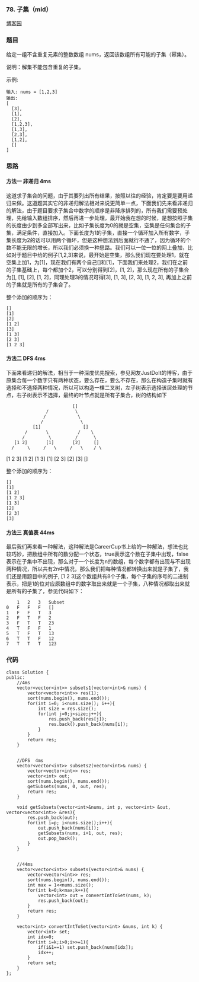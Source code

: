 ### 78. 子集（mid）

[博客园](http://www.cnblogs.com/grandyang/p/4447233.html)

### 题目 

给定一组不含重复元素的整数数组 nums，返回该数组所有可能的子集（幂集）。

说明：解集不能包含重复的子集。

示例:

	输入: nums = [1,2,3]
	输出:
	[
	  [3],
	  [1],
	  [2],
	  [1,2,3],
	  [1,3],
	  [2,3],
	  [1,2],
	  []
	]

### 思路

#### 方法一 非递归 4ms

这道求子集合的问题，由于其要列出所有结果，按照以往的经验，肯定要是要用递归来做。这道题其实它的非递归解法相对来说更简单一点，下面我们先来看非递归的解法，由于题目要求子集合中数字的顺序是非降序排列的，所有我们需要预处理，先给输入数组排序，然后再进一步处理，最开始我在想的时候，是想按照子集的长度由少到多全部写出来，比如子集长度为0的就是空集，空集是任何集合的子集，满足条件，直接加入。下面长度为1的子集，直接一个循环加入所有数字，子集长度为2的话可以用两个循环，但是这种想法到后面就行不通了，因为循环的个数不能无限的增长，所以我们必须换一种思路。我们可以一位一位的网上叠加，比如对于题目中给的例子[1,2,3]来说，最开始是空集，那么我们现在要处理1，就在空集上加1，为[1]，现在我们有两个自己[]和[1]，下面我们来处理2，我们在之前的子集基础上，每个都加个2，可以分别得到[2]，[1, 2]，那么现在所有的子集合为[], [1], [2], [1, 2]，同理处理3的情况可得[3], [1, 3], [2, 3], [1, 2, 3], 再加上之前的子集就是所有的子集合了。

整个添加的顺序为：

	[]
	[1]
	[2]
	[1 2]
	[3]
	[1 3]
	[2 3]
	[1 2 3]

#### 方法二 DFS 4ms


下面来看递归的解法，相当于一种深度优先搜索，参见网友JustDoIt的博客，由于原集合每一个数字只有两种状态，要么存在，要么不存在，那么在构造子集时就有选择和不选择两种情况，所以可以构造一棵二叉树，左子树表示选择该层处理的节点，右子树表示不选择，最终的叶节点就是所有子集合，树的结构如下


							 []        
                   /          \        
                  /            \     
                 /              \
              [1]                []
           /       \           /    \
          /         \         /      \        
       [1 2]       [1]       [2]     []
      /     \     /   \     /   \    / \
  [1 2 3] [1 2] [1 3] [1] [2 3] [2] [3] []
  
  
  

整个添加的顺序为：

	[]
	[1]
	[1 2]
	[1 2 3]
	[1 3]
	[2]
	[2 3]
	[3]



#### 方法三 真值表 44ms


最后我们再来看一种解法，这种解法是CareerCup书上给的一种解法，想法也比较巧妙，把数组中所有的数分配一个状态，true表示这个数在子集中出现，false表示在子集中不出现，那么对于一个长度为n的数组，每个数字都有出现与不出现两种情况，所以共有2n中情况，那么我们把每种情况都转换出来就是子集了，我们还是用题目中的例子, [1 2 3]这个数组共有8个子集，每个子集的序号的二进制表示，把是1的位对应原数组中的数字取出来就是一个子集，八种情况都取出来就是所有的子集了，参见代码如下：
	
	 	1	2	3	Subset
	0	F	F	F	[]
	1	F	F	T	3
	2	F	T	F	2
	3	F	T	T	23
	4	T	F	F	1
	5	T	F	T	13
	6	T	T	F	12
	7	T	T	T	123


### 代码

```
class Solution {
public:
    //4ms
    vector<vector<int>> subsets1(vector<int>& nums) {
        vector<vector<int>> res(1);
        sort(nums.begin(), nums.end());
        for(int i=0; i<nums.size(); i++){
            int size = res.size();
            for(int j=0;j<size;j++){
                res.push_back(res[j]);
                res.back().push_back(nums[i]);
            }
        }
        return res;
    }
    
    
    //DFS  4ms
    vector<vector<int>> subsets2(vector<int>& nums) {
        vector<vector<int>> res;
        vector<int> out;
        sort(nums.begin(), nums.end());
        getSubsets(nums, 0, out, res);
        return res;
    }
    
    void getSubsets(vector<int>&nums, int p, vector<int> &out, vector<vector<int>> &res){
        res.push_back(out);
        for(int i=p; i<nums.size();i++){
            out.push_back(nums[i]);
            getSubsets(nums, i+1, out, res);
            out.pop_back();
        }
    }
    
    
    //44ms
    vector<vector<int>> subsets(vector<int>& nums) {
        vector<vector<int>> res;
        sort(nums.begin(), nums.end());
        int max = 1<<nums.size();
        for(int k=0;k<max;k++){
            vector<int> out = convertIntToSet(nums, k);
            res.push_back(out);
        }
        return res;
    }
    
    vector<int> convertIntToSet(vector<int> &nums, int k) {
        vector<int> set;
        int idx=0;
        for(int i=k;i>0;i>>=1){
            if(i&1==1) set.push_back(nums[idx]);
            idx++;
        }
        return set;
    }
};

```
